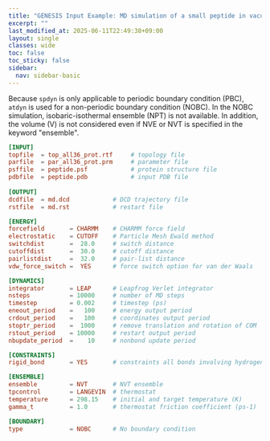 ```yaml
---
title: "GENESIS Input Example: MD simulation of a small peptide in vacuum in the canonical ensemble (atdyn only)"
excerpt: ""
last_modified_at: 2025-06-11T22:49:38+09:00
layout: single
classes: wide
toc: false
toc_sticky: false
sidebar:
  nav: sidebar-basic
---
```


Because `spdyn` is only applicable to periodic boundary condition (PBC), `atdyn`
is used for a non-periodic boundary condition (NOBC). In the NOBC simulation,
isobaric-isothermal ensemble (NPT) is not available. In addition, the volume (V)
is not considered even if NVE or NVT is specified in the keyword "ensemble".


```toml
[INPUT]
topfile  = top_all36_prot.rtf     # topology file
parfile  = par_all36_prot.prm     # parameter file
psffile  = peptide.psf            # protein structure file
pdbfile  = peptide.pdb            # input PDB file
 
[OUTPUT]
dcdfile  = md.dcd            # DCD trajectory file
rstfile  = md.rst            # restart file

[ENERGY]
forcefield       = CHARMM    # CHARMM force field
electrostatic    = CUTOFF    # Particle Mesh Ewald method
switchdist       =  28.0     # switch distance
cutoffdist       =  30.0     # cutoff distance
pairlistdist     =  32.0     # pair-list distance
vdw_force_switch =  YES      # force switch option for van der Waals 

[DYNAMICS]
integrator       = LEAP      # Leapfrog Verlet integrator
nsteps           = 10000     # number of MD steps
timestep         = 0.002     # timestep (ps)
eneout_period    =   100     # energy output period
crdout_period    =   100     # coordinates output period
stoptr_period    =  1000     # remove translation and rotation of COM
rstout_period    = 10000     # restart output period
nbupdate_period  =    10     # nonbond update period

[CONSTRAINTS]
rigid_bond       = YES       # constraints all bonds involving hydrogen

[ENSEMBLE]
ensemble         = NVT       # NVT ensemble
tpcontrol        = LANGEVIN  # thermostat
temperature      = 298.15    # initial and target temperature (K)
gamma_t          = 1.0       # thermostat friction coefficient (ps-1)

[BOUNDARY]
type             = NOBC      # No boundary condition
```
